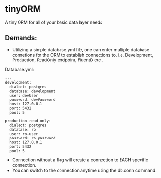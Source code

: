 # tinyORM
A tiny ORM for all of your basic data layer needs

## Demands:
- Utilizing a simple database.yml file, one can enter multiple database connetions for the ORM to establish connections to.
i.e. Development, Production, ReadOnly endpoint, FluentD etc..

Database.yml:
```
---
development:
  dialect: postgres
  database: development 
  user: devUser 
  password: devPassword 
  host: 127.0.0.1
  port: 5432
  pool: 5

production-read-only:
  dialect: postgres
  database: ro 
  user: ro-user 
  password: ro-password 
  host: 127.0.0.1
  port: 5432
  pool: 5
```

- Connection without a flag will create a connection to EACH specific connection.
- You can switch to the connection anytime using the db.conn command. 
